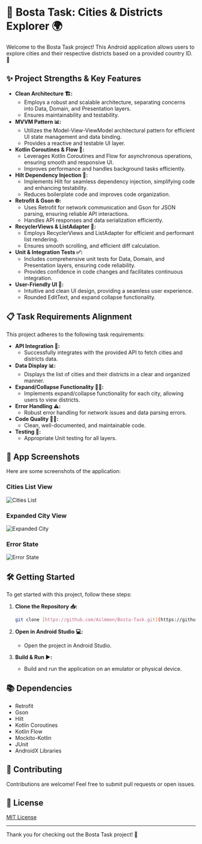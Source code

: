 # 🚚 Bosta Task: Cities & Districts Explorer 🌍

Welcome to the Bosta Task project! This Android application allows users to explore cities and their respective districts based on a provided country ID. 🚀

## ✨ Project Strengths & Key Features

* **Clean Architecture 🏗️:**
    * Employs a robust and scalable architecture, separating concerns into Data, Domain, and Presentation layers.
    * Ensures maintainability and testability.
* **MVVM Pattern 📊:**
    * Utilizes the Model-View-ViewModel architectural pattern for efficient UI state management and data binding.
    * Provides a reactive and testable UI layer.
* **Kotlin Coroutines & Flow 🌊:**
    * Leverages Kotlin Coroutines and Flow for asynchronous operations, ensuring smooth and responsive UI.
    * Improves performance and handles background tasks efficiently.
* **Hilt Dependency Injection 💉:**
    * Implements Hilt for seamless dependency injection, simplifying code and enhancing testability.
    * Reduces boilerplate code and improves code organization.
* **Retrofit & Gson 🌐:**
    * Uses Retrofit for network communication and Gson for JSON parsing, ensuring reliable API interactions.
    * Handles API responses and data serialization efficiently.
* **RecyclerViews & ListAdapter 🔄:**
    * Employs RecyclerViews and ListAdapter for efficient and performant list rendering.
    * Ensures smooth scrolling, and efficient diff calculation.
* **Unit & Integration Tests ✅:**
    * Includes comprehensive unit tests for Data, Domain, and Presentation layers, ensuring code reliability.
    * Provides confidence in code changes and facilitates continuous integration.
* **User-Friendly UI 🎨:**
    * Intuitive and clean UI design, providing a seamless user experience.
    * Rounded EditText, and expand collapse functionality.

## 📋 Task Requirements Alignment

This project adheres to the following task requirements:

* **API Integration 📡:**
    * Successfully integrates with the provided API to fetch cities and districts data.
* **Data Display 📊:**
    * Displays the list of cities and their districts in a clear and organized manner.
* **Expand/Collapse Functionality 🔽🔼:**
    * Implements expand/collapse functionality for each city, allowing users to view districts.
* **Error Handling ⚠️:**
    * Robust error handling for network issues and data parsing errors.
* **Code Quality 🧑‍💻:**
    * Clean, well-documented, and maintainable code.
* **Testing 🧪:**
    * Appropriate Unit testing for all layers.

## 📱 App Screenshots

Here are some screenshots of the application:

### Cities List View

![Cities List](screenshots/cities_list.png)

### Expanded City View

![Expanded City](screenshots/expanded_city.png)

### Error State

![Error State](screenshots/error_state.png)

## 🛠️ Getting Started

To get started with this project, follow these steps:

1.  **Clone the Repository 📥:**

    ```bash
    git clone [https://github.com/Aslmmon/Bosta-Task.git](https://github.com/Aslmmon/Bosta-Task.git)
    ```

2.  **Open in Android Studio 💻:**
    * Open the project in Android Studio.

3.  **Build & Run ▶️:**
    * Build and run the application on an emulator or physical device.

## 📚 Dependencies

* Retrofit
* Gson
* Hilt
* Kotlin Coroutines
* Kotlin Flow
* Mockito-Kotlin
* JUnit
* AndroidX Libraries

## 🤝 Contributing

Contributions are welcome! Feel free to submit pull requests or open issues.

## 📄 License

[MIT License](LICENSE)

---

Thank you for checking out the Bosta Task project! 🎉
